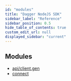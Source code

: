 ```yaml
---
id: "modules"
title: "Dagger NodeJS SDK"
sidebar_label: "Reference"
sidebar_position: 0.5
hide_table_of_contents: true
custom_edit_url: null
displayed_sidebar: "current"
---
```


## Modules

- [api/client.gen](modules/api_client_gen.md)
- [connect](modules/connect.md)
